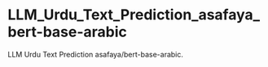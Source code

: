 # LLM_Urdu_Text_Prediction_asafaya_bert-base-arabic
LLM Urdu Text Prediction asafaya/bert-base-arabic.
